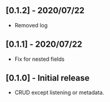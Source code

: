 ## [0.1.2] - 2020/07/22

 - Removed log

## [0.1.1] - 2020/07/22

 - Fix for nested fields


## [0.1.0] - Initial release

 - CRUD except listening or metadata.

